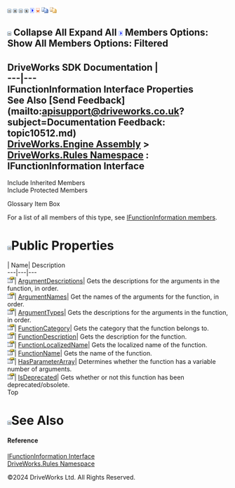 ![](dotnetimages/collapse.gif) ![](dotnetimages/expand.gif) ![](dotnetimages/collapse.gif) ![](dotnetimages/expand.gif) ![](dotnetimages/drpdown.gif) ![](dotnetimages/drpdown_orange.gif) ![](dotnetimages/copycode.gif) ![](dotnetimages/copycodeHighlight.gif)

![](dotnetimages/collapse.gif) Collapse All Expand All ![](dotnetimages/drpdown.gif) Members Options: Show All  Members Options: Filtered   
---  
DriveWorks SDK Documentation  |   
---|---  
IFunctionInformation Interface Properties   
See Also [Send Feedback](mailto:apisupport@driveworks.co.uk?subject=Documentation Feedback: topic10512.md)  
[DriveWorks.Engine Assembly](topic2156.md) > [DriveWorks.Rules Namespace](topic10510.md) : IFunctionInformation Interface  
---  
  
Include Inherited Members    
Include Protected Members    


Glossary Item Box

For a list of all members of this type, see [IFunctionInformation members](topic10513.md).

# ![](dotnetimages/collapse.gif)Public Properties

| Name| Description  
---|---|---  
![ Property](dotnetimages/Property.gif)| [ArgumentDescriptions](topic10517.md)| Gets the descriptions for the arguments in the function, in order.   
![ Property](dotnetimages/Property.gif)| [ArgumentNames](topic10518.md)| Get the names of the arguments for the function, in order.   
![ Property](dotnetimages/Property.gif)| [ArgumentTypes](topic10519.md)| Gets the descriptions for the arguments in the function, in order.   
![ Property](dotnetimages/Property.gif)| [FunctionCategory](topic10520.md)| Gets the category that the function belongs to.   
![ Property](dotnetimages/Property.gif)| [FunctionDescription](topic10521.md)| Gets the description for the function.   
![ Property](dotnetimages/Property.gif)| [FunctionLocalizedName](topic10522.md)| Gets the localized name of the function.   
![ Property](dotnetimages/Property.gif)| [FunctionName](topic10523.md)| Gets the name of the function.   
![ Property](dotnetimages/Property.gif)| [HasParameterArray](topic10524.md)| Determines whether the function has a variable number of arguments.   
![ Property](dotnetimages/Property.gif)| [IsDeprecated](topic10525.md)| Gets whether or not this function has been deprecated/obsolete.   
Top

# ![](dotnetimages/collapse.gif)See Also

#### Reference

[IFunctionInformation Interface](topic10512.md)   
[DriveWorks.Rules Namespace](topic10510.md)

©2024 DriveWorks Ltd. All Rights Reserved.
